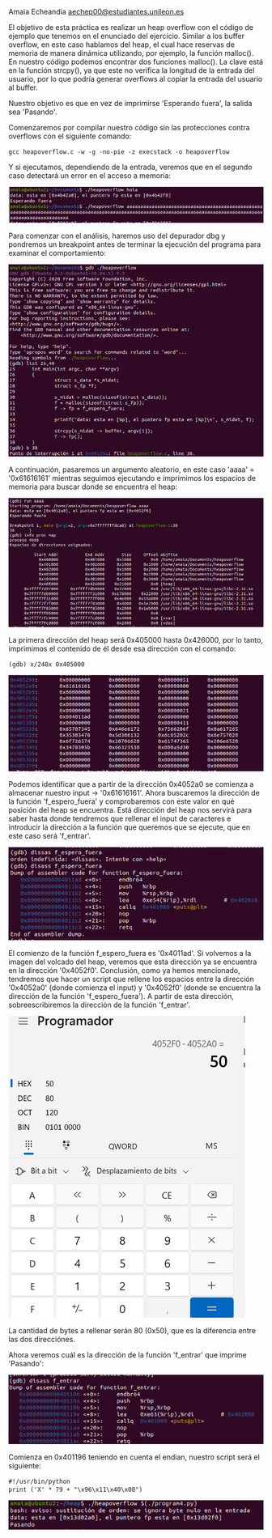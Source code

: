 Amaia Echeandia
aechep00@estudiantes.unileon.es

El objetivo de esta práctica es realizar un heap overflow con el código de ejemplo que tenemos en el enunciado del ejercicio.
Similar a los buffer overflow, en este caso hablamos del heap, el cual hace reservas de memoria de manera dinámica utilizando, por ejemplo, la función malloc(). 
En nuestro código podemos encontrar dos funciones malloc(). 
La clave está en la función strcpy(), ya que este no verifica la longitud de la entrada del usuario, por lo que podría generar overflows al copiar la entrada del usuario al buffer.

Nuestro objetivo es que en vez de imprimirse 'Esperando fuera', la salida sea 'Pasando'.

Comenzaremos por compilar nuestro código sin las protecciones contra overflows con el siguiente comando:
```
gcc heapoverflow.c -w -g -no-pie -z execstack -o heapoverflow
```

Y si ejecutamos, dependiendo de la entrada, veremos que en el segundo caso detectará un error en el acceso a memoria:

![1](Capturas/1.png)

Para comenzar con el análisis, haremos uso del depurador dbg y pondremos un breakpoint antes de terminar la ejecución del programa para examinar el comportamiento:

![2](Capturas/2.png)

A continuación, pasaremos un argumento aleatorio, en este caso 'aaaa' = '0x61616161' mientras seguimos ejecutando e imprimimos los espacios de memoria para buscar donde se encuentra el heap:

![3](Capturas/3.png)

La primera dirección del heap será 0x405000 hasta 0x426000, por lo tanto, imprimimos el contenido de él desde esa dirección con el comando:
```
(gdb) x/240x 0x405000
```

![4](Capturas/4.png)

Podemos identificar que a partir de la dirección 0x4052a0 se comienza a almacenar nuestro input -> '0x61616161'. Ahora buscaremos la dirección de la función 'f_espero_fuera' y comprobaremos con este valor en qué posición del heap se encuentra. Está dirección del heap nos servirá para saber hasta donde tendremos que rellenar el input de caracteres e introducir la dirección a la función que queremos que se ejecute, que en este caso será 'f_entrar'.

![5](Capturas/5.png)

El comienzo de la función f_espero_fuera es '0x4011ad'. Si volvemos a la imagen del volcado del heap, veremos que esta dirección ya se encuentra en la dirección '0x4052f0'.
Conclusión, como ya hemos mencionado, tendremos que hacer un script que rellene los espacios entre la dirección '0x4052a0' (donde comienza el input) y '0x4052f0' (donde se encuentra la dirección de la función 'f_espero_fuera'). A partir de esta dirección, sobreescribiremos la dirección de la función 'f_entrar'.

![6](Capturas/6.png)

La cantidad de bytes a rellenar serán 80 (0x50), que es la diferencia entre las dos direcciónes. 

Ahora veremos cuál es la dirección de la función 'f_entrar' que imprime 'Pasando':

![7](Capturas/7.png)

Comienza en 0x401196 teniendo en cuenta el endian, nuestro script será el siguiente:
```
#!/usr/bin/python
print ('X' * 79 + "\x96\x11\x40\x00")
```
![8](Capturas/8.png)

